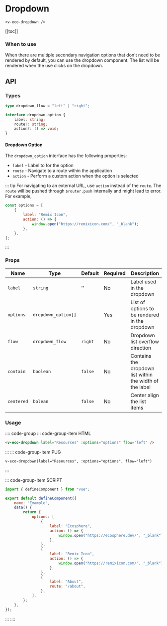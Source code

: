 # Dropdown

```html:no-line-numbers
<v-eco-dropdown />
```

[[toc]]

### When to use

When there are multiple secondary navigation options that don't need to be rendered by default, you can use the dropdown component. The list will be rendered when the use clicks on the dropdown.

## API

### Types

```ts
type dropdown_flow = "left" | "right";

interface dropdown_option {
	label: string;
	route?: string;
	action?: () => void;
}
```

#### Dropdown Option

The `dropdown_option` interface has the following properties:

-   `label` - Label to for the option
-   `route` - Navigate to a route within the application
-   `action` - Perform a custom action when the option is selected

::: tip
For navigating to an external URL, use `action` instead of the `route`. The `route` will be pushed through `$router.push` internally and might lead to error. For example,

```js
const options = [
	{
		label: "Remix Icon",
		action: () => {
			window.open("https://remixicon.com/", "_blank");
		},
	},
];
```

:::

### Props

| Name       | Type                | Default | Required | Description                                              |
| ---------- | ------------------- | ------- | -------- | -------------------------------------------------------- |
| `label`    | `string`            | ''      | No       | Label used in the dropdown                               |
| `options`  | `dropdown_option[]` |         | Yes      | List of options to be rendered in the dropdown           |
| `flow`     | `dropdown_flow`     | `right` | No       | Dropdown list overflow direction                         |
| `contain`  | `boolean`           | `false` | No       | Contains the dropdown list within the width of the label |
| `centered` | `bolean`            | `false` | No       | Center align the list items                              |

### Usage

:::: code-group
::: code-group-item HTML

```html
<v-eco-dropdown label="Resources" :options="options" flow="left" />
```

:::
::: code-group-item PUG

```pug
v-eco-dropdown(label="Resources", :options="options", flow="left")
```

:::

::: code-group-item SCRIPT

```js
import { defineComponent } from "vue";

export default defineComponent({
	name: "Example",
	data() {
		return {
			options: [
				{
					label: "Ecosphere",
					action: () => {
						window.open("https://ecosphere.dev/", "_blank");
					},
				},
				{
					label: "Remix Icon",
					action: () => {
						window.open("https://remixicon.com/", "_blank");
					},
				},
				{
					label: "About",
					route: "/about",
				},
			],
		};
	},
});
```

:::
::::

